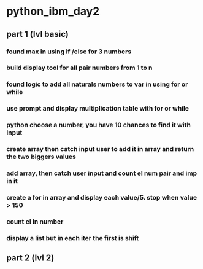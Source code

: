# python_ibm_day2

## part 1 (lvl basic)

### found max in using if /else for 3 numbers

### build display tool for all pair numbers from 1 to n

### found logic to add all naturals numbers to var in using for or while

### use prompt and display multiplication table with for or while

### python choose a number, you have 10 chances to find it with input

### create array then catch input user to add it in array and return the two biggers values

### add array, then catch user input and count el num pair and imp in it

### create a for in array and display each value/5. stop when value > 150

### count el in number

### display a list but in each iter the first is shift

## part 2 (lvl 2)
